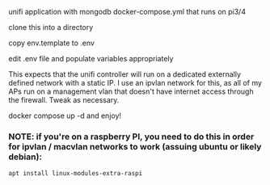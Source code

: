 unifi application with mongodb docker-compose.yml that runs on pi3/4

clone this into a directory

copy env.template to .env

edit .env file and populate variables appropriately

This expects that the unifi controller will run on a dedicated externally defined network with a static IP.  I use an ipvlan network for this, as all of my APs run on a management vlan that doesn't have internet access through the firewall.  Tweak as necessary.

docker compose up -d and enjoy!


### NOTE: if you're on a raspberry PI, you need to do this in order for ipvlan / macvlan networks to work (assuing ubuntu or likely debian):

    apt install linux-modules-extra-raspi
